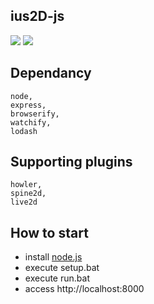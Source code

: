 ## ius2D-js
![](https://github.com/keicoon/require_webgl/blob/master/capture/capture.gif)
![](https://github.com/keicoon/require_webgl/blob/master/capture/capture2.png)

## Dependancy
```
node,
express,
browserify,
watchify,
lodash
```

## Supporting plugins
```
howler,
spine2d,
live2d
```

## How to start
* install [node.js](https://nodejs.org/en/)
* execute setup.bat
* execute run.bat
* access http://localhost:8000
